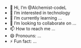- 👋 Hi, I’m @Alchemist-codeL
- 👀 I’m interested in technology
- 🌱 I’m currently learning ...
- 💞️ I’m looking to collaborate on ...
- 📫 How to reach me ...
- 😄 Pronouns: ...
- ⚡ Fun fact: ...

<!---
Alchemist-codeL/Alchemist-codeL is a ✨ special ✨ repository because its `README.md` (this file) appears on your GitHub profile.
You can click the Preview link to take a look at your changes.
--->
